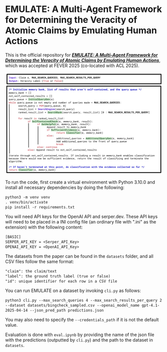 # EMULATE: A Multi-Agent Framework for Determining the Veracity of Atomic Claims by Emulating Human Actions


This is the official repository for [***EMULATE: A Multi-Agent Framework for Determining the Veracity of Atomic Claims by Emulating Human Actions***](https://arxiv.org/pdf/2505.16576), which was accepted at FEVER 2025 (co-located with ACL 2025).
  

![Algorithm](./images/pseudocode.jpeg)


To run the code, first create a virtual environment with Python 3.10.0 and install all necessary dependencies by doing the following:
```
python3 -m venv venv
. venv/bin/activate
pip install -r requirements.txt
```

You will need API keys for the OpenAI API and serper.dev. These API keys will need to be placed in a INI config file (an ordinary file with ".ini" as the extension) with the following content:

```
[BASIC]
SERPER_API_KEY = <Serper_API_Key>
OPENAI_API_KEY = <OpenAI_API_Key>
```

The datasets from the paper can be found in the `datasets` folder, and all CSV files follow the same format: 
```
"claim": the claim/text
"label": the ground truth label (true or false)
"id": unique identifier for each row in a CSV file
```

You can run EMULATE on a dataset by invoking `cli.py` as follows:
```
python3 cli.py --max_search_queries 4 --max_search_results_per_query 2 --dataset datasets/bingcheck_sampled.csv --openai_model_name gpt-4.1-2025-04-14 --json_pred_path predictions.json
```
You may also need to specify the `--credentials_path` if it is not the default value.

Evaluation is done with `eval.ipynb` by providing the name of the json file with the predictions (outputted by `cli.py`) and the path to the dataset in `datasets`.
